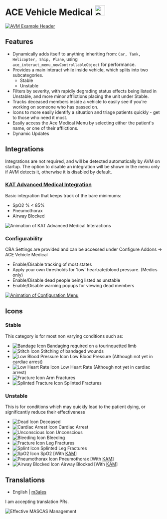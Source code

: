 # ACE Vehicle Medical [<img src="https://upload.wikimedia.org/wikipedia/commons/8/83/Steam_icon_logo.svg" alt="Steam Workshop Download" width=32px height=32px/>](https://steamcommunity.com/sharedfiles/filedetails/?id=1911374016)

[![AVM Example Header](https://raw.githubusercontent.com/M3ales/MIRA_Vehicle_Medical/dev/Source/pr/avm_example_1.gif)](https://steamcommunity.com/sharedfiles/filedetails/?id=1911374016)
## Features

- Dynamically adds itself to anything inheriting from: `Car, Tank, Helicopter, Ship, Plane`, using `ace_interact_menu_newControllableObject` for performance.
- Provides a main interact while inside vehicle, which splits into two subcategories.
   - Stable
   - Unstable
- Filters by severity, with rapidly degrading status effects being listed in Unstable, and more minor afflictions placing the unit under Stable.
- Tracks deceased members inside a vehicle to easily see if you're working on someone who has passed on.
- Icons to more easily identify a situation and triage patients quickly - get to those who need it most.
- Easily access the Ace Medical Menu by selecting either the patient's name, or one of their afflictions.
- Dynamic Updates 


## Integrations

Integrations are not required, and will be detected automatically by AVM on startup. The option to disable an integration will be shown in the menu only if AVM detects it, otherwise it is disabled by default.

### [KAT Advanced Medical Integration](https://github.com/Tomcat-SG/KAM)

Basic integration that keeps track of the bare minimums:

- SpO2 % < 85%
- Pneumothorax
- Airway Blocked


![Animation of KAT Advanced Medical Interactions](https://raw.githubusercontent.com/M3ales/MIRA_Vehicle_Medical/dev/Source/pr/avm_example_kat_1.gif)

### Configurability

CBA Settings are provided and can be accessed under Configure Addons -> ACE Vehicle Medical
- Enable/Disable tracking of most states
- Apply your own thresholds for 'low' heartrate/blood pressure. (Medics only)
- Enable/Disable dead people being listed as unstable
- Enable/Disable warning popups for viewing dead members

[![Animation of Configuration Menu](https://raw.githubusercontent.com/M3ales/MIRA_Vehicle_Medical/dev/Source/pr/avm_cbasettings_0.gif)](https://steamcommunity.com/sharedfiles/filedetails/?id=1911374016)

## Icons

### Stable

This category is for most non varying conditions such as:
- ![Bandage Icon](https://raw.githubusercontent.com/M3ales/MIRA_Vehicle_Medical/dev/Source/pr/bandage.png) Bandaging required on a tourinquetted limb
- ![Stitch Icon](https://raw.githubusercontent.com/M3ales/MIRA_Vehicle_Medical/dev/Source/pr/stitch.png) Stitching of bandaged wounds
- ![Low Blood Pressure Icon](https://raw.githubusercontent.com/M3ales/MIRA_Vehicle_Medical/dev/Source/pr/low_blood_pressure.png) Low Blood Pressure (Although not yet in cardiac arrest)
- ![Low Heart Rate Icon](https://raw.githubusercontent.com/M3ales/MIRA_Vehicle_Medical/dev/Source/pr/low_heart_rate.png) Low Heart Rate (Although not yet in cardiac arrest)
- ![Fracture Icon](https://raw.githubusercontent.com/M3ales/MIRA_Vehicle_Medical/dev/Source/pr/fracture.png) Arm Fractures
- ![Splinted Fracture Icon](https://raw.githubusercontent.com/M3ales/MIRA_Vehicle_Medical/dev/Source/pr/splint.png) Splinted Fractures

### Unstable

This is for conditions which may quickly lead to the patient dying, or significantly reduce their effectiveness
- ![Dead Icon](https://raw.githubusercontent.com/M3ales/MIRA_Vehicle_Medical/dev/Source/pr/dead.png) Deceased
- ![Cardiac Arrest Icon](https://raw.githubusercontent.com/M3ales/MIRA_Vehicle_Medical/dev/Source/pr/cardiac_arrest.png) Cardiac Arrest
- ![Unconscious Icon](https://raw.githubusercontent.com/M3ales/MIRA_Vehicle_Medical/dev/Source/pr/unconscious.png) Unconscious
- ![Bleeding Icon](https://raw.githubusercontent.com/M3ales/MIRA_Vehicle_Medical/dev/Source/pr/bleeding.png) Bleeding
- ![Fracture Icon](https://raw.githubusercontent.com/M3ales/MIRA_Vehicle_Medical/dev/Source/pr/fracture.png) Leg Fractures
- ![Splint Icon](https://raw.githubusercontent.com/M3ales/MIRA_Vehicle_Medical/dev/Source/pr/splint.png) Splinted Leg Fractures
- ![SpO2 Icon](https://raw.githubusercontent.com/M3ales/MIRA_Vehicle_Medical/dev/Source/pr/kat_spo2.png) SpO2 [With [KAM](https://github.com/Tomcat-SG/KAM)]
- ![Pneumothorax Icon](https://raw.githubusercontent.com/M3ales/MIRA_Vehicle_Medical/dev/Source/pr/kat_pneumothroax.png) Pneumothorax [With [KAM](https://github.com/Tomcat-SG/KAM)]
- ![Airway Blocked Icon](https://raw.githubusercontent.com/M3ales/MIRA_Vehicle_Medical/dev/Source/pr/kat_blocked_airways.png) Airway Blocked [With [KAM](https://github.com/Tomcat-SG/KAM)]

## Translations

- English | [m3ales](https://github.com/M3ales)

I am accepting translation PRs.


![Effective MASCAS Management](https://raw.githubusercontent.com/M3ales/MIRA_Vehicle_Medical/dev/Source/pr/dynamic_icon_updates.gif)
